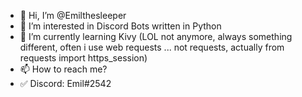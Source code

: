 - 👋 Hi, I’m @Emilthesleeper
- 👀 I’m interested in Discord Bots written in Python
- 🌱 I’m currently learning Kivy (LOL not anymore, always something different, often i use web requests ... not requests, actually from requests import https_session)
- 📫 How to reach me?
- ✅ Discord: Emil#2542

